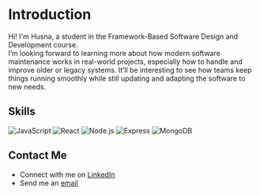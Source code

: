 
# Introduction

Hi! I'm Husna, a student in the Framework-Based Software Design and Development course.  
I’m looking forward to learning more about how modern software maintenance works in real-world projects, especially how to handle and improve older or legacy systems. It’ll be interesting to see how teams keep things running smoothly while still updating and adapting the software to new needs.
<!--
<div align="center">
  <img width="300" height="300" alt="image" src="https://github.com/user-attachments/assets/9f61884c-f34c-4cc9-8383-c8a68b0531cc" />
</div>

## Featured Projects
- **[Project Name]**: A brief description of the project. ([View Repository](link_to_repository))
- **[Another Project Name]**: Another short description. ([View Repository](link_to_repository))
-->

## Skills
![JavaScript](https://img.shields.io/badge/-JavaScript-F7DF1E?style=flat-square&logo=javascript&logoColor=black)
![React](https://img.shields.io/badge/-React-61DAFB?style=flat-square&logo=react&logoColor=white)
![Node.js](https://img.shields.io/badge/-Node.js-339933?style=flat-square&logo=node.js&logoColor=white)
![Express](https://img.shields.io/badge/-Express-000000?style=flat-square&logo=express&logoColor=white)
![MongoDB](https://img.shields.io/badge/-MongoDB-47A248?style=flat-square&logo=mongodb&logoColor=white)


## Contact Me
- Connect with me on [LinkedIn](https://www.linkedin.com/in/husna-ihsanuddin-10353b211/)
- Send me an [email](husnaihsanuddin03@gmail.com)
<!--
## Dynamic GitHub Stats
![Your GitHub stats](https://github-readme-stats.vercel.app/api?username=your_username&show_icons=true)


**husnaihsan/husnaihsan** is a ✨ _special_ ✨ repository because its `README.md` (this file) appears on your GitHub profile.

Here are some ideas to get you started:

- 🔭 I’m currently working on ...
- 🌱 I’m currently learning ...
- 👯 I’m looking to collaborate on ...
- 🤔 I’m looking for help with ...
- 💬 Ask me about ...
- 📫 How to reach me: ...
- 😄 Pronouns: ...
- ⚡ Fun fact: ...
-->
